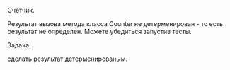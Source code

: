 Счетчик.

Результат вызова метода класса Counter не детерменирован - то есть результат не определен.
Можете убедиться запустив тесты.

Задача: 

сделать результат детерменированым.

